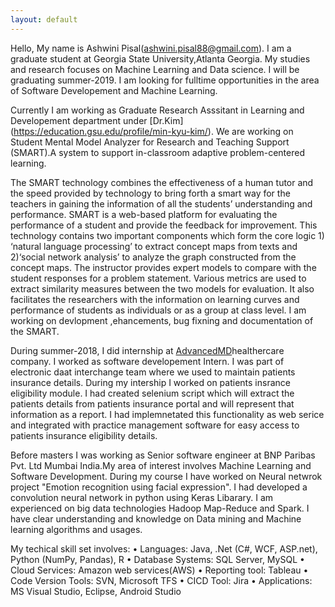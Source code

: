 ```yaml
---
layout: default
---
```


Hello, My name is Ashwini Pisal(ashwini.pisal88@gmail.com). I am a graduate student at Georgia State University,Atlanta Georgia. My studies and research focuses on Machine Learning and Data science. I will be graduating summer-2019. I am looking for fulltime opportunities in the area of Software Developement and Machine Learning.

Currently I am working as Graduate Research Asssitant in Learning and Developement department under [Dr.Kim] (https://education.gsu.edu/profile/min-kyu-kim/). We are working on Student Mental Model Analyzer for Research and Teaching Support (SMART).A system to support in-classroom adaptive problem-centered learning. 

The SMART technology combines the effectiveness of a human tutor and the speed provided by technology to bring forth a smart way for the teachers in gaining the information of all the students’ understanding and performance. SMART is a web-based platform for evaluating the performance of a student and provide the feedback for improvement. This technology contains two important components which form the core logic 1) ‘natural language processing’ to extract concept maps from texts and 2)‘social network analysis’ to analyze the graph  constructed from the concept maps. The instructor provides expert models to compare with the student responses for a problem statement. Various metrics are used to extract similarity measures between the two models for evaluation. It also facilitates the researchers with the information on learning curves and performance of students as individuals or as a group at class level. I am working on devlopment ,ehancements, bug fixning and documentation of the SMART.

During summer-2018, I did internship at [AdvancedMD](https://www.advancedmd.com/)healthercare company. I worked as software developement Intern. I was part of electronic daat interchange team where we used to maintain patients insurance details. During my intership I worked on patients insrance eligibility module. I had created selenium script which will extract the patients details from patients insurance portal and will represent that information as a report. I had implemnetated this functionality as web serice and integrated with practice management software for easy access to patients insurance eligibility details.

Before masters I was working as Senior software engineer at BNP Paribas Pvt. Ltd Mumbai India.My area of interest involves Machine Learning and Software Development. During my course I have worked on Neural netwrok project "Emotion recognition using facial expression". I had developed a convolution neural network in python using Keras Libarary. I am experienced on big data technologies Hadoop Map-Reduce and Spark. I have clear understanding and knowledge on Data mining and Machine learning algorithms and usages. 

My techical skill set involves:
•	Languages: Java, .Net (C#, WCF, ASP.net), Python (NumPy, Pandas), R
•	Database Systems: SQL Server, MySQL
•	Cloud Services: Amazon web services(AWS)
•	Reporting tool: Tableau
•	Code Version Tools: SVN, Microsoft TFS
•	CICD Tool: Jira
•	Applications: MS Visual Studio, Eclipse, Android Studio


